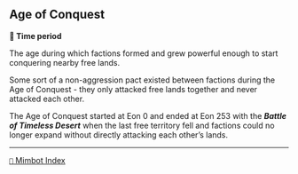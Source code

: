 ## Age of Conquest

**📅 Time period**

The age during which factions formed and grew powerful enough to start conquering nearby free lands.

Some sort of a non-aggression pact existed between factions during the Age of Conquest - they only attacked free lands together and never attacked each other.

The Age of Conquest started at Eon 0 and ended at Eon 253 with the ***Battle of Timeless Desert*** when the last free territory fell and factions could no longer expand without directly attacking each other’s lands.


-----
[`📑` Mimbot Index](<https://zeithalt.github.io/r/#0620>)
<!---
keywords:
aliases:
-->
